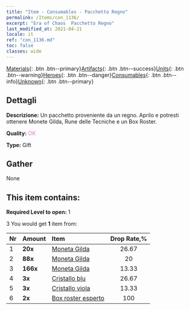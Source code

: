```yaml
---
title: "Item - Consumables - Pacchetto Regno"
permalink: /Items/con_1136/
excerpt: "Era of Chaos  Pacchetto Regno"
last_modified_at: 2021-04-21
locale: it
ref: "con_1136.md"
toc: false
classes: wide
---
```

 [Materials](/it/Items/){: .btn .btn--primary}[Artifacts](/it/Items/Artifacts/){: .btn .btn--success}[Units](/it/Items/Units/){: .btn .btn--warning}[Heroes](/it/Items/Heroes/){: .btn .btn--danger}[Consumables](/it/Items/Consumables/){: .btn .btn--info}[Unknown](/it/Items/Unknown/){: .btn .btn--primary}

## Dettagli
 **Descrizione:** Un pacchetto proveniente da un regno. Aprilo e potresti ottenere Monete Gilda, Rune delle Tecniche e un Box Roster.

 **Quality:** <span style="color: #DA70D6">OK</span>

 **Type:** Gift

## Gather

  None

## This item contains:

 **Required Level to open:** 1

 3 You would get **1** item  from:

  | Nr | Amount |     Item    | Drop Rate,% |
  |:---|:-------|:------------|:---------:|
  | 1 |  **20x** | [Moneta Gilda](/it/Items/con_896/) | 26.67 | 
  | 2 |  **88x** | [Moneta Gilda](/it/Items/con_896/) | 20 | 
  | 3 |  **166x** | [Moneta Gilda](/it/Items/con_896/) | 13.33 | 
  | 4 |  **3x** | [Cristallo blu](/it/Items/con_716/) | 26.67 | 
  | 5 |  **3x** | [Cristallo viola](/it/Items/con_720/) | 13.33 | 
  | 6 |  **2x** | [Box roster esperto](/it/Items/con_767/) | 100 | 
